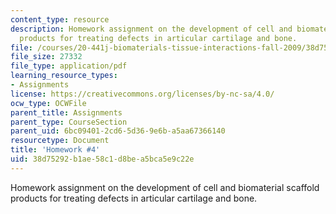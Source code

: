 ```yaml
---
content_type: resource
description: Homework assignment on the development of cell and biomaterial scaffold
  products for treating defects in articular cartilage and bone.
file: /courses/20-441j-biomaterials-tissue-interactions-fall-2009/38d75292b1ae58c1d8bea5bca5e9c22e_MIT20_441JF09_hw4.pdf
file_size: 27332
file_type: application/pdf
learning_resource_types:
- Assignments
license: https://creativecommons.org/licenses/by-nc-sa/4.0/
ocw_type: OCWFile
parent_title: Assignments
parent_type: CourseSection
parent_uid: 6bc09401-2cd6-5d36-9e6b-a5aa67366140
resourcetype: Document
title: 'Homework #4'
uid: 38d75292-b1ae-58c1-d8be-a5bca5e9c22e
---
```

Homework assignment on the development of cell and biomaterial scaffold products for treating defects in articular cartilage and bone.
